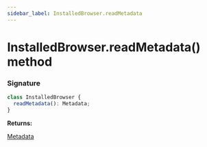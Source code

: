```yaml
---
sidebar_label: InstalledBrowser.readMetadata
---
```


# InstalledBrowser.readMetadata() method

### Signature

```typescript
class InstalledBrowser {
  readMetadata(): Metadata;
}
```

**Returns:**

[Metadata](./browsers.metadata_2.md)
